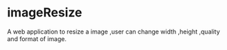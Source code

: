 # imageResize
A web application to resize a image ,user can change width ,height ,quality and format of image.

